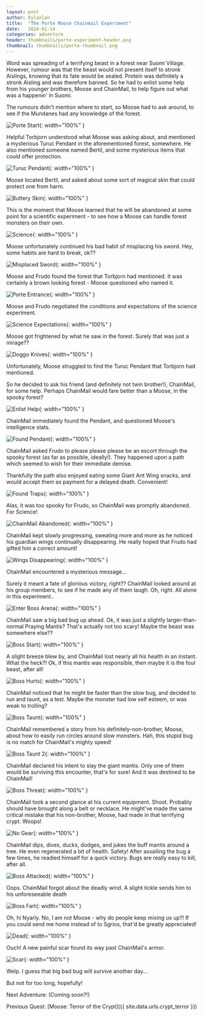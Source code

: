 ```yaml
---
layout: post
author: Dylanlan
title:  "The Porte Moose Chainmail Experiment"
date:   2024-01-14
categories: adventure
header: thumbnails/porte-experiment-header.png
thumbnail: thumbnails/porte-thumbnail.png
---
```


Word was spreading of a terrifying beast in a forest near Suomi Village. However, rumour was that the beast would not present itself to stronk Aislings, knowing that its fate would be sealed. Protein was definitely a stronk Aisling and was therefore banned. So he had to enlist some help from his younger brothers, Moose and ChainMail, to help figure out what was a happenin' in Suomi.

The rumours didn't mention where to start, so Moose had to ask around, to see if the Mundanes had any knowledge of the forest.

![Porte Start](/assets/img/adventures/porte-experiments/porte-start.png){: width="100%" }

Helpful Torbjorn understood what Moose was asking about, and mentioned a mysterious Turuc Pendant in the aforementioned forest, somewhere. He also mentioned someone named Bertil, and some mysterious items that could offer protection.

![Turuc Pendant](/assets/img/adventures/porte-experiments/turuc-pendant.png){: width="100%" }

Moose located Bertil, and asked about some sort of magical skin that could protect one from harm.

![Buttery Skin](/assets/img/adventures/porte-experiments/buttery-skin.png){: width="100%" }

This is the moment that Moose learned that he will be abandoned at some point for a scientific experiment - to see how a Moose can handle forest monsters on their own.

![Science](/assets/img/adventures/porte-experiments/science-1.png){: width="100%" }

Moose unfortunately continued his bad habit of misplacing his sword. Hey, some habits are hard to break, ok??

![Misplaced Sword](/assets/img/adventures/porte-experiments/misplaced-sword.png){: width="100%" }

Moose and Frudo found the forest that Torbjorn had mentioned. It was certainly a brown looking forest - Moose questioned who named it.

![Porte Entrance](/assets/img/adventures/porte-experiments/porte-entrance.png){: width="100%" }

Moose and Frudo negotiated the conditions and expectations of the science experiment.

![Science Expectations](/assets/img/adventures/porte-experiments/science-expectations.png){: width="100%" }

Moose got frightened by what he saw in the forest. Surely that was just a mirage??

![Doggo Knives](/assets/img/adventures/porte-experiments/doggo-knives.png){: width="100%" }

Unfortunately, Moose struggled to find the Turuc Pendant that Torbjorn had mentioned.

So he decided to ask his friend (and definitely not twin brother!), ChainMail, for some help. Perhaps ChainMail would fare better than a Moose, in the spooky forest?

![Enlist Help](/assets/img/adventures/porte-experiments/enlist-help.png){: width="100%" }

ChainMail immediately found the Pendant, and questioned Moose's intelligence stats.

![Found Pendant](/assets/img/adventures/porte-experiments/found-pendant.png){: width="100%" }

ChainMail asked Frudo to please please please be an escort through the spooky forest (as far as possible, ideally!). They happened upon a path which seemed to wish for their immediate demise.

Thankfully the path also enjoyed eating some Giant Ant Wing snacks, and would accept them as payment for a delayed death. Convenient!

![Found Traps](/assets/img/adventures/porte-experiments/found-traps.png){: width="100%" }

Alas, it was too spooky for Frudo, so ChainMail was promptly abandoned. For Science!

![ChainMail Abandoned](/assets/img/adventures/porte-experiments/chainmail-abandoned.png){: width="100%" }

ChainMail kept slowly progressing, sweating more and more as he noticed his guardian wings continually disappearing. He really hoped that Frudo had gifted him a correct amount!

![Wings Disappearing](/assets/img/adventures/porte-experiments/wings-disappearing.png){: width="100%" }

ChainMail encountered a mysterious message...

Surely it meant a fate of glorious victory, right?? ChainMail looked around at his group members, to see if he made any of them laugh. Oh, right. All alone in this experiment..

![Enter Boss Arena](/assets/img/adventures/porte-experiments/enter-boss-arena.png){: width="100%" }

ChainMail saw a big bad bug up ahead. Ok, it was just a slightly larger-than-normal Praying Mantis? That's actually not too scary! Maybe the beast was somewhere else??

![Boss Start](/assets/img/adventures/porte-experiments/boss-start.png){: width="100%" }

A slight breeze blew by, and ChainMail lost nearly all his health in an instant. What the heck?! Ok, if this mantis was responsible, then maybe it is the foul beast, after all!

![Boss Hurts](/assets/img/adventures/porte-experiments/boss-hurts.png){: width="100%" }

ChainMail noticed that he might be faster than the slow bug, and decided to run and taunt, as a test. Maybe the monster had low self esteem, or was weak to trolling?

![Boss Taunt](/assets/img/adventures/porte-experiments/boss-taunt.png){: width="100%" }

ChainMail remembered a story from his definitely-non-brother, Moose, about how to easily run circles around slow monsters. Hah, this stupid bug is no match for ChainMail's mighty speed!

![Boss Taunt 2](/assets/img/adventures/porte-experiments/boss-taunt-2.png){: width="100%" }

ChainMail declared his intent to slay the giant mantis. Only one of them would be surviving this encounter, that's for sure! And it was destined to be ChainMail!

![Boss Threat](/assets/img/adventures/porte-experiments/boss-threat.png){: width="100%" }

ChainMail took a second glance at his current equipment. Shoot. Probably should have brought along a belt or necklace. He might've made the same critical mistake that his non-brother, Moose, had made in that terrifying crypt. Woops!

![No Gear](/assets/img/adventures/porte-experiments/no-gear.png){: width="100%" }

ChainMail dips, dives, ducks, dodges, and jukes the buff mantis around a tree. He even regenerated a bit of health. Safety! After assailing the bug a few times, he readied himself for a quick victory. Bugs are really easy to kill, after all.

![Boss Attacked](/assets/img/adventures/porte-experiments/boss-attacked.png){: width="100%" }

Oops. ChainMail forgot about the deadly wind. A slight tickle sends him to his unforeseeable death

![Boss Fart](/assets/img/adventures/porte-experiments/boss-fart.png){: width="100%" }

Oh, hi Nyarly. No, I am not Moose - why do people keep mixing us up?! If you could send me home instead of to Sgrios, that'd be greatly appreciated!

![Dead](/assets/img/adventures/porte-experiments/dead.png){: width="100%" }

Ouch! A new painful scar found its way past ChainMail's armor.

![Scar](/assets/img/adventures/porte-experiments/scar.png){: width="100%" }

Welp. I guess that big bad bug will survive another day...

But not for too long, hopefully!


Next Adventure: (Coming soon?!)

Previous Quest: [Moose: Terror of the Crypt]({{ site.data.urls.crypt_terror }})